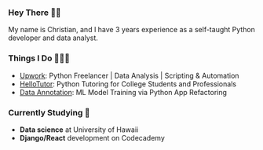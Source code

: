 ### Hey There 👋🏽
My name is Christian, and I have 3 years experience as a self-taught Python developer and data analyst.

### Things I Do 👨🏽‍💻
- [Upwork](https://www.upwork.com/freelancers/~0170b46925852a7c83): Python Freelancer | Data Analysis | Scripting & Automation
- [HelloTutor](https://www.hellotutor.org): Python Tutoring for College Students and Professionals
- [Data Annotation](https://www.dataannotation.tech): ML Model Training via Python App Refactoring

### Currently Studying 🧠
- **Data science** at University of Hawaii
- **Django/React** development on Codecademy
